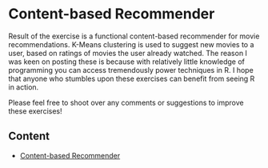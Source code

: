 # Content-based Recommender
Result of the exercise is a functional content-based recommender for movie recommendations. K-Means clustering is used to suggest new movies to a user, based on ratings of movies the user already watched.
The reason I was keen on posting these is because with relatively little knowledge of programming you can access tremendously power techniques in R. I hope that anyone who stumbles upon these exercises can benefit from seeing R in action.

Please feel free to shoot over any comments or suggestions to improve these exercises!

## Content
*  [Content-based Recommender](https://github.com/tim-dim/cbRecommender/blob/master/recommender.Rmd)
